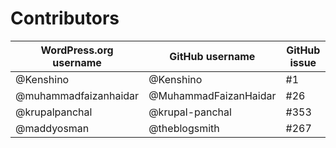 # Contributors

| WordPress.org username | GitHub username | GitHub issue |
| ---- | ---- | ---- |
| @Kenshino | @Kenshino | #1 |
| @muhammadfaizanhaidar | @MuhammadFaizanHaidar | #26 |
| @krupalpanchal | @krupal-panchal | #353 |
| @maddyosman | @theblogsmith | #267 |
